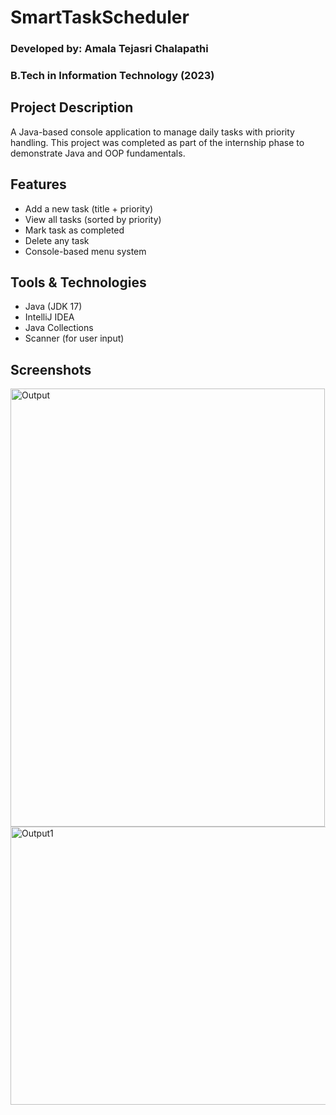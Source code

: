 # SmartTaskScheduler

###  Developed by: Amala Tejasri Chalapathi  
###  B.Tech in Information Technology (2023)

##  Project Description
A Java-based console application to manage daily tasks with priority handling. This project was completed as part of the internship phase to demonstrate Java and OOP fundamentals.

## Features
- Add a new task (title + priority)
- View all tasks (sorted by priority)
- Mark task as completed
- Delete any task
- Console-based menu system

## Tools & Technologies
- Java (JDK 17)
- IntelliJ IDEA
- Java Collections
- Scanner (for user input)

## Screenshots
<img width="503" height="701" alt="Output" src="https://github.com/user-attachments/assets/8f344a48-06dc-46c0-8703-2eca33883299" />

<img width="556" height="445" alt="Output1" src="https://github.com/user-attachments/assets/0d18b0d2-2f5e-4037-9d00-fc683adf262b" />
